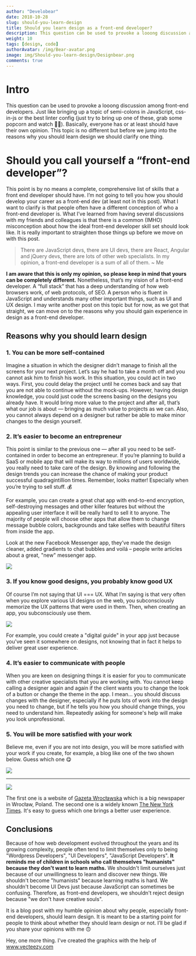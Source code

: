 ```yaml
---
author: "Develobear"
date: 2018-10-28
slug: should-you-learn-design
title: Should you learn design as a front-end developer?
description: This question can be used to provoke a looong discussion among front-end developers. Just like bringing up a topic of semi-colons in JavaScript, css-in-js or the best linter config (just try to bring up one of these, grab some popcorn and watch 👀🍿).
weight: 10
tags: [design, code]
authorAvatar: /img/Bear-avatar.png
image: img/Should-you-learn-design/Designbear.png
comments: true
---
```

# Intro
This question can be used to provoke a looong discussion among front-end developers. Just like bringing up a topic of semi-colons in JavaScript, css-in-js or the best linter config (just try to bring up one of these, grab some popcorn and watch 👀🍿). Basically, everyone has or at least should have their own opinion. This topic is no different but before we jump into the reasons why you should learn design we should clarify one thing.

# Should you call yourself a “front-end developer”?
This point is by no means a complete, comprehensive list of skills that a front end developer should have. I’m not going to tell you how you should develop your career as a front-end dev (at least not in this post). What I want to clarify is that people often have a different conception of who a front-end developer is. What I’ve learned from having several discussions with my friends and colleagues is that there is a common (IMHO) misconception about how the ideal front-end developer skill set should look like. It is really important to straighten those things up before we move on with this post.

> There are JavaScript devs, there are UI devs, there are React, Angular and jQuery devs, there are lots of other web specialists. In my opinion, a front-end developer is a sum of all of them.
> ~ Me

**I am aware that this is only my opinion, so please keep in mind that yours can be completely different.** Nonetheless, that’s my vision of a front-end developer. A “full stack” that has a deep understanding of how web browsers work, of web protocols, of SEO. A person who is fluent in JavaScript and understands many other important things, such as UI and UX design. I may write another post on this topic but for now, as we got that straight, we can move on to the reasons why you should gain experience in design as a front-end developer.

## Reasons why you should learn design
### 1. You can be more self-contained
Imagine a situation in which the designer didn’t manage to finish all the screens for your next project. Let’s say he had to take a month off and you cannot ask him to finish his work. In this situation, you could act in two ways. First, you could delay the project until he comes back and say that you are not able to continue without the mock-ups. However, having design knowledge, you could just code the screens basing on the designs you already have. It would bring more value to the project and after all, that’s what our job is about — bringing as much value to projects as we can. Also, you cannot always depend on a designer but rather be able to make minor changes to the design yourself.

### 2. It’s easier to become an entrepreneur
This point is similar to the previous one — after all you need to be self-contained in order to become an entrepreneur. If you’re planning to build a SaaS or mobile app that will make its way to millions of users worldwide, you really need to take care of the design. By knowing and following the design trends you can increase the chance of making your product successful quadragintillion times. Remember, looks matter! Especially when you’re trying to sell stuff. 💰

For example, you can create a great chat app with end-to-end encryption, self-destroying messages and other killer features but without the appealing user interface it will be really hard to sell it to anyone. The majority of people will choose other apps that allow them to change message bubble colors, backgrounds and take selfies with beautiful filters from inside the app. 

Look at the new Facebook Messenger app, they’ve made the design cleaner, added gradients to chat bubbles and voilá – people write articles about a great, "new" messenger app.

<img src="/img/Should-you-learn-design/messenger_gradient.png" />

### 3. If you know good designs, you probably know good UX
Of course I’m not saying that UI === UX. What I’m saying is that very often when you explore various UI designs on the web, you subconsciously memorize the UX patterns that were used in them. Then, when creating an app, you subconsciously use them.

<img src="/img/Should-you-learn-design/guide.jpg" />

For example, you could create a "digital guide" in your app just because you've seen it somewhere on designs, not knowing that in fact it helps to deliver great user experience.

### 4. It’s easier to communicate with people
When you are keen on designing things it is easier for you to communicate with other creative specialists that you are working with. You cannot keep calling a designer again and again if the client wants you to change the look of a button or change the theme in the app. I mean… you should discuss changes with the designer, especially if he puts lots of work into the design you need to change, but if he tells you how you should change things, you need to understand him. Repeatedly asking for someone's help will make you look unprofessional.

### 5. You will be more satisfied with your work
Believe me, even if you are not into design, you will be more satisfied with your work if you create, for example, a blog like one of the two shown below. Guess which one 😋 

<img src="/img/Should-you-learn-design/wroclawska.jpg" />

---

<img src="/img/Should-you-learn-design/nytimes.jpg" />

The first one is a website of [Gazeta Wrocławska](https://gazetawroclawska.pl/) which is a big newspaper in Wrocław, Poland. The second one is a widely known [The New York Times](https://www.nytimes.com/). It's easy to guess which one brings a better user experience.

## Conclusions
Because of how web development evolved throughout the years and its growing complexity, people often tend to limit themselves only to being "Wordpress Developers", "UI Developers", "JavaScript Developers". **It reminds me of children in schools who call themselves "humanists" because they don't want to learn maths.** We shouldn't limit ourselves just because of our unwillingness to learn and discover new things. We shouldn't become "humanists" because learning maths is hard. We shouldn't become UI Devs just because JavaScript can sometimes be confusing. Therefore, as front-end developers, we shouldn't reject design because "we don't have creative souls". 

It is a blog post with my humble opinion about why people, especially front-end developers, should learn design. It is meant to be a starting point for people to think about whether they should learn design or not. I’ll be glad if you share your opinions with me 🙃

Hey, one more thing. I've created the graphics with the help of <a rel="nofollow" target="_blank" href="https://vecteezy.com"> www.vecteezy.com</a>